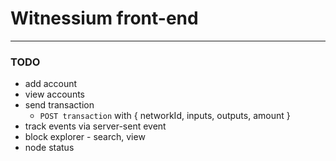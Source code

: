 # Witnessium front-end

---

### TODO

- add account
- view accounts
- send transaction
  + `POST transaction` with { networkId, inputs, outputs, amount }
- track events via server-sent event
- block explorer - search, view
- node status
